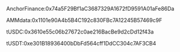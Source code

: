 AnchorFinance:0x74a5F29Bf1aC3687329A1672fD9591A01aFe86Da

AMMdata:0x1101e90A4b5B4C192c830FBc7A12245B57469c9F

tUSDC:0x3610e55c06b27672c0ae216BacBe9d2cDd12f43a

tUSDT:0xe301B18936400bDbFd564cff1DdCC304c7AF3CB4
